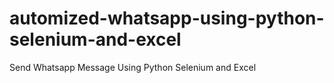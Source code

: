 # automized-whatsapp-using-python-selenium-and-excel
Send Whatsapp Message Using Python Selenium and Excel

